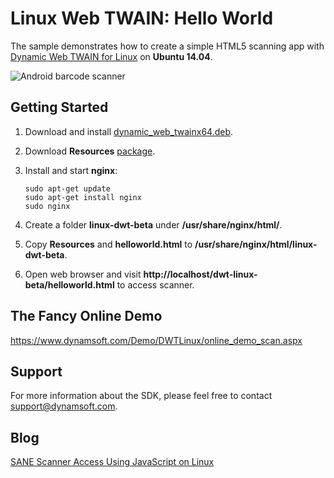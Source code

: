 Linux Web TWAIN: Hello World
============

The sample demonstrates how to create a simple HTML5 scanning app with [Dynamic Web TWAIN for Linux][1] on **Ubuntu 14.04**.

![Android barcode scanner](http://www.codepool.biz/wp-content/uploads/2016/08/dwt-linux-helloworld.PNG)

Getting Started
---------------
1. Download and install [dynamic_web_twainx64.deb][2].
2. Download **Resources** [package][3].
3. Install and start **nginx**:

    ```
    sudo apt-get update
    sudo apt-get install nginx
    sudo nginx
    ```

4. Create a folder **linux-dwt-beta** under **/usr/share/nginx/html/**.
5. Copy **Resources** and **helloworld.html** to **/usr/share/nginx/html/linux-dwt-beta**.
6. Open web browser and visit **http://localhost/dwt-linux-beta/helloworld.html** to access scanner.

The Fancy Online Demo
---------------------
https://www.dynamsoft.com/Demo/DWTLinux/online_demo_scan.aspx

Support
-------
For more information about the SDK, please feel free to contact support@dynamsoft.com.

Blog
------
[SANE Scanner Access Using JavaScript on Linux][4]

[1]:http://labs.dynamsoft.com/linux-web-twain.htm
[2]:http://www.dynamsoft.com/Downloads/DownloadLog.aspx?server=1&product=DynamicWebTWAIN11.3.2.deb
[3]:http://www.dynamsoft.com/Downloads/DownloadLog.aspx?server=1&product=DWTLinux-Resources.zip
[4]:http://www.codepool.biz/sane-scanner-access-javascript-linux.html
